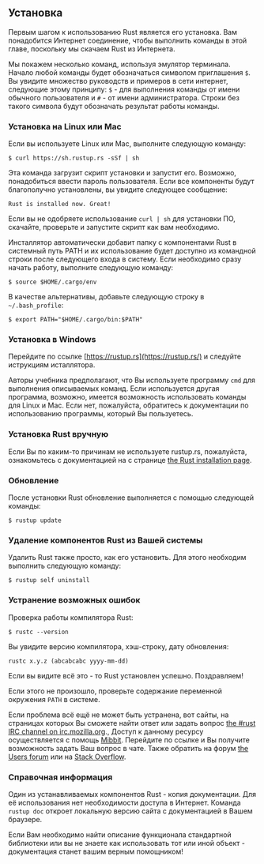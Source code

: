 ## Установка

Первым шагом к использованию Rust является его установка. Вам понадобится
Интернет соединение, чтобы выполнить команды в этой главе, поскольку
мы скачаем Rust из Интернета.

Мы покажем несколько команд, используя эмулятор терминала. Начало любой команды будет обозначаться символом приглашения `$`.
Вы увидите множество руководств и примеров в сети интернет, следующие этому принципу:
`$` - для выполнения команды от имени обычного пользователя и `#` - от имени администратора. Строки без такого символа будут обозначать результат
работы команды.

### Установка на Linux или Mac

Если вы используете Linux или Mac, выполните следующую команду:

```shell
$ curl https://sh.rustup.rs -sSf | sh
```

Эта команда загрузит скрипт установки и запустит его. Возможно, понадобиться
ввести пароль пользователя. Если все компоненты будут благополучно установлены,
вы увидите следующее сообщение:

```shell
Rust is installed now. Great!
```

Если вы не одобряете использование `curl | sh` для установки ПО,
скачайте, проверьте и запустите скрипт как вам необходимо.

Инсталлятор автоматически добавит папку с компонентами Rust в системный путь PATH
и их использование будет доступно из командной строки после следующего входа в
систему. Если необходимо сразу начать работу,
выполните следующую команду:

```shell
$ source $HOME/.cargo/env
```

В качестве альтернативы, добавьте следующую строку в `~/.bash_profile`:

```shell
$ export PATH="$HOME/.cargo/bin:$PATH"
```

### Установка в Windows

Перейдите по ссылке [https://rustup.rs](https://rustup.rs/)<!-- ignore --> и
следуйте иструкциям исталлятора.

Авторы учебника предполагают, что Вы используете программу `cmd` для выполнения
описываемых команд. Если используется другая программа, возможно, имеется возможность
использовать команды для Linux и Mac. Если нет, пожалуйста, обратитесь к документации
по использованию программы, который Вы пользуетесь.

### Установка Rust вручную

Если Вы по каким-то причинам не используете rustup.rs, пожалуйста, ознакомьтесь с
документацией на с странице [the Rust installation page](https://www.rust-lang.org/install.html).

### Обновление

После установки Rust обновление выполняется с помощью следующей команды:

```shell
$ rustup update
```

### Удаление компонентов Rust из Вашей системы

Удалить Rust также просто, как его установить. Для этого необходим выполнить
следующую команду:

```shell
$ rustup self uninstall
```

### Устранение возможных ошибок

Проверка работы компилятора Rust:

```shell
$ rustc --version
```

Вы увидите версию компилятора, хэш-строку, дату обновления:

```shell
rustc x.y.z (abcabcabc yyyy-mm-dd)
```

Если вы видите всё это - то Rust установлен успешно. Поздравляем!

Если этого не произошло, проверьте содержание переменной окружения `PATH` в системе.

Если проблема всё ещё не может быть устранена, вот сайты, на страницах которых Вы
сможете найти ответ или задать вопрос [the #rust IRC channel on irc.mozilla.org][irc].<!-- ignore -->,
Доступ к данному ресурсу осуществляется с помощь [Mibbit][mibbit]. Перейдите по
ссылке и Вы получите возможность задать Ваш вопрос в чате. Также обратить на форум
[the Users forum][users] или на [Stack Overflow][stackoverflow].

[irc]: irc://irc.mozilla.org/#rust
[mibbit]: http://chat.mibbit.com/?server=irc.mozilla.org&channel=%23rust
[users]: https://users.rust-lang.org/
[stackoverflow]: http://stackoverflow.com/questions/tagged/rust

### Справочная информация

Один из устанавливаемых компонентов Rust - копия документации. Для её использования
нет необходимости доступа в Интернет. Команда `rustup doc` откроет локальную версию
сайта с документацией в Вашем браузере.

Если Вам необходимо найти описание функционала стандартной библиотеки или
вы не знаете как использовать тот или иной объект - документация станет вашим
верным помощником!
